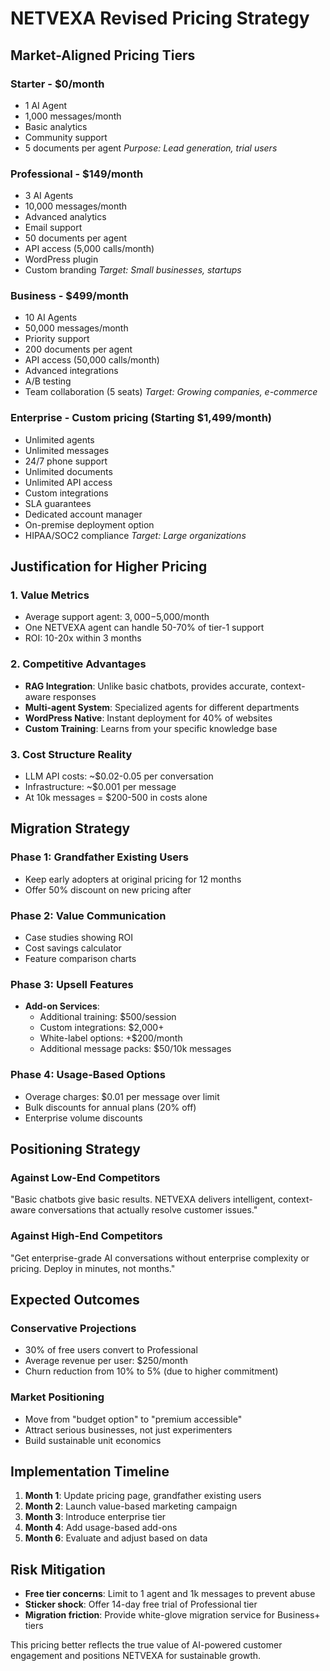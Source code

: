# NETVEXA Revised Pricing Strategy

## Market-Aligned Pricing Tiers

### Starter - $0/month
- 1 AI Agent
- 1,000 messages/month
- Basic analytics
- Community support
- 5 documents per agent
*Purpose: Lead generation, trial users*

### Professional - $149/month
- 3 AI Agents
- 10,000 messages/month
- Advanced analytics
- Email support
- 50 documents per agent
- API access (5,000 calls/month)
- WordPress plugin
- Custom branding
*Target: Small businesses, startups*

### Business - $499/month
- 10 AI Agents
- 50,000 messages/month
- Priority support
- 200 documents per agent
- API access (50,000 calls/month)
- Advanced integrations
- A/B testing
- Team collaboration (5 seats)
*Target: Growing companies, e-commerce*

### Enterprise - Custom pricing (Starting $1,499/month)
- Unlimited agents
- Unlimited messages
- 24/7 phone support
- Unlimited documents
- Unlimited API access
- Custom integrations
- SLA guarantees
- Dedicated account manager
- On-premise deployment option
- HIPAA/SOC2 compliance
*Target: Large organizations*

## Justification for Higher Pricing

### 1. Value Metrics
- Average support agent: $3,000-$5,000/month
- One NETVEXA agent can handle 50-70% of tier-1 support
- ROI: 10-20x within 3 months

### 2. Competitive Advantages
- **RAG Integration**: Unlike basic chatbots, provides accurate, context-aware responses
- **Multi-agent System**: Specialized agents for different departments
- **WordPress Native**: Instant deployment for 40% of websites
- **Custom Training**: Learns from your specific knowledge base

### 3. Cost Structure Reality
- LLM API costs: ~$0.02-0.05 per conversation
- Infrastructure: ~$0.001 per message
- At 10k messages = $200-500 in costs alone

## Migration Strategy

### Phase 1: Grandfather Existing Users
- Keep early adopters at original pricing for 12 months
- Offer 50% discount on new pricing after

### Phase 2: Value Communication
- Case studies showing ROI
- Cost savings calculator
- Feature comparison charts

### Phase 3: Upsell Features
- **Add-on Services**:
  - Additional training: $500/session
  - Custom integrations: $2,000+
  - White-label options: +$200/month
  - Additional message packs: $50/10k messages

### Phase 4: Usage-Based Options
- Overage charges: $0.01 per message over limit
- Bulk discounts for annual plans (20% off)
- Enterprise volume discounts

## Positioning Strategy

### Against Low-End Competitors
"Basic chatbots give basic results. NETVEXA delivers intelligent, context-aware conversations that actually resolve customer issues."

### Against High-End Competitors
"Get enterprise-grade AI conversations without enterprise complexity or pricing. Deploy in minutes, not months."

## Expected Outcomes

### Conservative Projections
- 30% of free users convert to Professional
- Average revenue per user: $250/month
- Churn reduction from 10% to 5% (due to higher commitment)

### Market Positioning
- Move from "budget option" to "premium accessible"
- Attract serious businesses, not just experimenters
- Build sustainable unit economics

## Implementation Timeline

1. **Month 1**: Update pricing page, grandfather existing users
2. **Month 2**: Launch value-based marketing campaign
3. **Month 3**: Introduce enterprise tier
4. **Month 4**: Add usage-based add-ons
5. **Month 6**: Evaluate and adjust based on data

## Risk Mitigation

- **Free tier concerns**: Limit to 1 agent and 1k messages to prevent abuse
- **Sticker shock**: Offer 14-day free trial of Professional tier
- **Migration friction**: Provide white-glove migration service for Business+ tiers

This pricing better reflects the true value of AI-powered customer engagement and positions NETVEXA for sustainable growth.